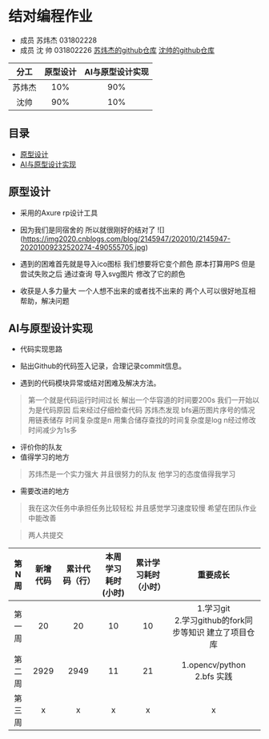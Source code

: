 # 结对编程作业

- 成员 苏炜杰 031802228
- 成员 沈 帅  031802226
[苏炜杰的github仓库](https://github.com/suxiaoshao/digital-huarongdao)
[沈帅的github仓库](https://github.com/ss201891/digital-huarongdao)

| 分工        | 原型设计    |   AI与原型设计实现 |
| :----:| :----:  | :----: |
| 苏炜杰  | 10%      |     90%  |
| 沈帅    | 90%      |    10%   |



## 目录
- [原型设计](#原型设计)
- [AI与原型设计实现](#AI与原型设计实现)






## 原型设计

- 采用的Axure rp设计工具
[]()



- 因为我们是同宿舍的 所以就很刚好的结对了
![] (https://img2020.cnblogs.com/blog/2145947/202010/2145947-20201009232520274-490555705.jpg)

- 遇到的困难首先就是导入ico图标 我们想要将它变个颜色 原本打算用PS 但是尝试失败之后 通过查询 导入svg图片 修改了它的颜色
- 收获是人多力量大 一个人想不出来的或者找不出来的 两个人可以很好地互相帮助，解决问题

## AI与原型设计实现

- 代码实现思路




- 贴出Github的代码签入记录，合理记录commit信息。





- 遇到的代码模块异常或结对困难及解决方法。
> 第一个就是代码运行时间过长 解出一个华容道的时间要200s 我们一开始以为是代码原因 后来经过仔细检查代码 苏炜杰发现 bfs遍历图片序号的情况用链表储存 时间复杂度是n 用集合储存查找的时间复杂度是log n经过修改 时间减少为1s多




- 评价你的队友
- 值得学习的地方
> 苏炜杰是一个实力强大 并且很努力的队友  他学习的态度值得我学习 
- 需要改进的地方
> 我在这次任务中承担任务比较轻松 并且感觉学习速度较慢 希望在团队作业中能改善


>两人共提交

| 第N周        | 新增代码    |   累计代码（行） |本周学习耗时(小时) |累计学习耗时（小时）|重要成长|
| :----:| :----:  | :----: | :----:| :----:  | :----: |
| 第一周|   20   |  20   |   10   |  10   |   1.学习git <br>  2.学习github的fork同步等知识 建立了项目仓库   |
| 第二周  | 2929|  2949 |   11  |   21 |  1.opencv/python <br>2.bfs 实践 |
| 第三周  | x   |  x   |   x   |  x   |   x   |














